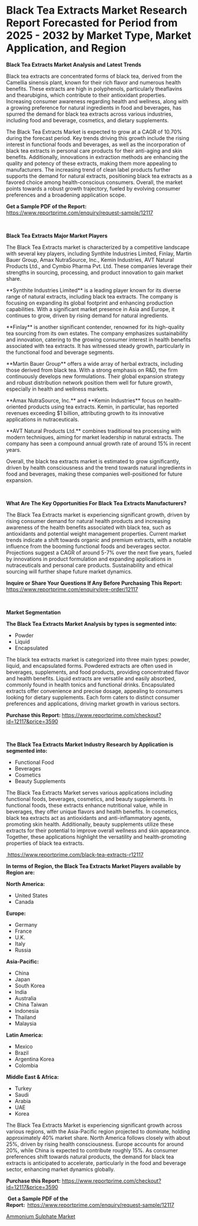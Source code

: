<p><h1>Black Tea Extracts Market Research Report Forecasted for Period from 2025 -  2032 by Market Type, Market Application, and Region</h1></p><p><strong>Black Tea Extracts Market Analysis and Latest Trends</strong></p>
<p><p>Black tea extracts are concentrated forms of black tea, derived from the Camellia sinensis plant, known for their rich flavor and numerous health benefits. These extracts are high in polyphenols, particularly theaflavins and thearubigins, which contribute to their antioxidant properties. Increasing consumer awareness regarding health and wellness, along with a growing preference for natural ingredients in food and beverages, has spurred the demand for black tea extracts across various industries, including food and beverage, cosmetics, and dietary supplements.</p><p>The Black Tea Extracts Market is expected to grow at a CAGR of 10.70% during the forecast period. Key trends driving this growth include the rising interest in functional foods and beverages, as well as the incorporation of black tea extracts in personal care products for their anti-aging and skin benefits. Additionally, innovations in extraction methods are enhancing the quality and potency of these extracts, making them more appealing to manufacturers. The increasing trend of clean label products further supports the demand for natural extracts, positioning black tea extracts as a favored choice among health-conscious consumers. Overall, the market points towards a robust growth trajectory, fueled by evolving consumer preferences and a broadening application scope.</p></p>
<p><strong>Get a Sample PDF of the Report:&nbsp;</strong> <a href="https://www.reportprime.com/enquiry/request-sample/12117?utm_campaign=2472&utm_medium=2&utm_source=Github&utm_content=ia&utm_term=17032025&utm_id=black-tea-extracts">https://www.reportprime.com/enquiry/request-sample/12117</a></p>
<p>&nbsp;</p>
<p><strong>Black Tea Extracts Major Market Players</strong></p>
<p><p>The Black Tea Extracts market is characterized by a competitive landscape with several key players, including Synthite Industries Limited, Finlay, Martin Bauer Group, Amax NutraSource, Inc., Kemin Industries, AVT Natural Products Ltd., and Cymbio Pharma Pvt. Ltd. These companies leverage their strengths in sourcing, processing, and product innovation to gain market share.</p><p>**Synthite Industries Limited** is a leading player known for its diverse range of natural extracts, including black tea extracts. The company is focusing on expanding its global footprint and enhancing production capabilities. With a significant market presence in Asia and Europe, it continues to grow, driven by rising demand for natural ingredients.</p><p>**Finlay** is another significant contender, renowned for its high-quality tea sourcing from its own estates. The company emphasizes sustainability and innovation, catering to the growing consumer interest in health benefits associated with tea extracts. It has witnessed steady growth, particularly in the functional food and beverage segments.</p><p>**Martin Bauer Group** offers a wide array of herbal extracts, including those derived from black tea. With a strong emphasis on R&D, the firm continuously develops new formulations. Their global expansion strategy and robust distribution network position them well for future growth, especially in health and wellness markets.</p><p>**Amax NutraSource, Inc.** and **Kemin Industries** focus on health-oriented products using tea extracts. Kemin, in particular, has reported revenues exceeding $1 billion, attributing growth to its innovative applications in nutraceuticals.</p><p>**AVT Natural Products Ltd.** combines traditional tea processing with modern techniques, aiming for market leadership in natural extracts. The company has seen a compound annual growth rate of around 15% in recent years.</p><p>Overall, the black tea extracts market is estimated to grow significantly, driven by health consciousness and the trend towards natural ingredients in food and beverages, making these companies well-positioned for future expansion.</p></p>
<p>&nbsp;</p>
<p><strong>What Are The Key Opportunities For Black Tea Extracts Manufacturers?</strong></p>
<p><p>The Black Tea Extracts market is experiencing significant growth, driven by rising consumer demand for natural health products and increasing awareness of the health benefits associated with black tea, such as antioxidants and potential weight management properties. Current market trends indicate a shift towards organic and premium extracts, with a notable influence from the booming functional foods and beverages sector. Projections suggest a CAGR of around 5-7% over the next five years, fueled by innovations in product formulation and expanding applications in nutraceuticals and personal care products. Sustainability and ethical sourcing will further shape future market dynamics.</p></p>
<p><strong>Inquire or Share Your Questions If Any Before Purchasing This Report:</strong> <a href="https://www.reportprime.com/enquiry/pre-order/12117?utm_campaign=2472&utm_medium=2&utm_source=Github&utm_content=ia&utm_term=17032025&utm_id=black-tea-extracts">https://www.reportprime.com/enquiry/pre-order/12117</a></p>
<p>&nbsp;</p>
<p><strong>Market Segmentation</strong></p>
<p><strong>The Black Tea Extracts Market Analysis by types is segmented into:</strong></p>
<p><ul><li>Powder</li><li>Liquid</li><li>Encapsulated</li></ul></p>
<p><p>The black tea extracts market is categorized into three main types: powder, liquid, and encapsulated forms. Powdered extracts are often used in beverages, supplements, and food products, providing concentrated flavor and health benefits. Liquid extracts are versatile and easily absorbed, commonly found in health tonics and functional drinks. Encapsulated extracts offer convenience and precise dosage, appealing to consumers looking for dietary supplements. Each form caters to distinct consumer preferences and applications, driving market growth in various sectors.</p></p>
<p><strong>Purchase this Report:&nbsp;</strong><a href="https://www.reportprime.com/checkout?id=12117&price=3590&utm_campaign=2472&utm_medium=2&utm_source=Github&utm_content=ia&utm_term=17032025&utm_id=black-tea-extracts">https://www.reportprime.com/checkout?id=12117&price=3590</a></p>
<p>&nbsp;</p>
<p><strong>The Black Tea Extracts Market Industry Research by Application is segmented into:</strong></p>
<p><ul><li>Functional Food</li><li>Beverages</li><li>Cosmetics</li><li>Beauty Supplements</li></ul></p>
<p><p>The Black Tea Extracts Market serves various applications including functional foods, beverages, cosmetics, and beauty supplements. In functional foods, these extracts enhance nutritional value, while in beverages, they offer unique flavors and health benefits. In cosmetics, black tea extracts act as antioxidants and anti-inflammatory agents, promoting skin health. Additionally, beauty supplements utilize these extracts for their potential to improve overall wellness and skin appearance. Together, these applications highlight the versatility and health-promoting properties of black tea extracts.</p></p>
<p><a href="https://www.reportprime.com/black-tea-extracts-r12117?utm_campaign=2472&utm_medium=2&utm_source=Github&utm_content=ia&utm_term=17032025&utm_id=black-tea-extracts">&nbsp;https://www.reportprime.com/black-tea-extracts-r12117</a></p>
<p><strong>In terms of Region, the Black Tea Extracts Market Players available by Region are:</strong></p>
<p>
    <p> <strong> North America: </strong>
        <ul>
            <li>United States</li>
            <li>Canada</li>
        </ul>
        </p> 
    <p> <strong> Europe: </strong>
        <ul>
            <li>Germany</li>
            <li>France</li>
            <li>U.K.</li>
            <li>Italy</li>
            <li>Russia</li>
        </ul>
        </p> 
    <p> <strong> Asia-Pacific: </strong>
        <ul>
            <li>China</li>
            <li>Japan</li>
            <li>South Korea</li>
            <li>India</li>
            <li>Australia</li>
            <li>China Taiwan</li>
            <li>Indonesia</li>
            <li>Thailand</li>
            <li>Malaysia</li>
        </ul>
        </p> 
    <p> <strong> Latin America: </strong>
        <ul>
            <li>Mexico</li>
            <li>Brazil</li>
            <li>Argentina Korea</li>
            <li>Colombia</li>
        </ul>
        </p> 
    <p> <strong> Middle East & Africa: </strong>
        <ul>
            <li>Turkey</li>
            <li>Saudi</li>
            <li>Arabia</li>
            <li>UAE</li>
            <li>Korea</li>
        </ul>
    </p>
    </p>
<p><p>The Black Tea Extracts Market is experiencing significant growth across various regions, with the Asia-Pacific region projected to dominate, holding approximately 40% market share. North America follows closely with about 25%, driven by rising health consciousness. Europe accounts for around 20%, while China is expected to contribute roughly 15%. As consumer preferences shift towards natural products, the demand for black tea extracts is anticipated to accelerate, particularly in the food and beverage sector, enhancing market dynamics globally.</p></p>
<p><strong>Purchase this Report: </strong><a href="https://www.reportprime.com/checkout?id=12117&price=3590&utm_campaign=2472&utm_medium=2&utm_source=Github&utm_content=ia&utm_term=17032025&utm_id=black-tea-extracts">https://www.reportprime.com/checkout?id=12117&price=3590</a></p>
<p>&nbsp;<strong>Get a Sample PDF of the Report:&nbsp;&nbsp;</strong><a href="https://www.reportprime.com/enquiry/request-sample/12117?utm_campaign=2472&utm_medium=2&utm_source=Github&utm_content=ia&utm_term=17032025&utm_id=black-tea-extracts">https://www.reportprime.com/enquiry/request-sample/12117</a></p>
<p><strong></strong></p>
<p><p><a href="https://github.com/jerhoskinson197676/Market-Research-Report-List-1/blob/main/ammonium-sulphate-market.md?utm_campaign=2472&utm_medium=2&utm_source=Github&utm_content=ia&utm_term=17032025&utm_id=black-tea-extracts">Ammonium Sulphate Market</a></p></p>